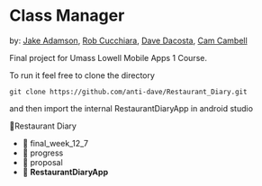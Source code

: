 # Class Manager
by: [Jake Adamson](#https://github.com/Jake-The-Human), [Rob Cucchiara](#https://github.com/rcucchiara), [Dave Dacosta](#https://github.com/anti-dave), [Cam Cambell](#https://github.com/ccamj)

Final project for Umass Lowell Mobile Apps 1 Course. 

To run it feel free to clone the directory 
```git
git clone https://github.com/anti-dave/Restaurant_Diary.git
```

and then import the internal RestaurantDiaryApp in android studio 

:file_folder:Restaurant Diary
- :file_folder: final_week_12_7
- :file_folder: progress
- :file_folder: proposal
- :file_folder: **RestaurantDiaryApp**
